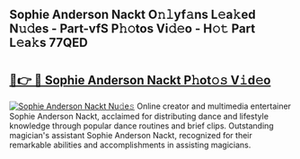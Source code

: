 ## Sophie Anderson Nackt O𝚗𝚕yf𝚊ns L𝚎a𝚔ed N𝚞𝚍es - Part-vfS P𝚑𝚘tos Vi𝚍𝚎o - H𝚘𝚝 Part L𝚎a𝚔s 77QED

# <h2><a href="http://kf324n8.oniu.top/?m=Sophie+Anderson+Nackt">🔗👉 🔴 Sophie Anderson Nackt P𝚑ot𝚘𝚜 V𝚒d𝚎o</a></h2>

[![Sophie Anderson Nackt Nu𝚍e𝚜](https://i.imgur.com/0qMVB7G.gif)](http://kf324n8.oniu.top/?m=Sophie+Anderson+Nackt)
Online creator and multimedia entertainer Sophie Anderson Nackt, acclaimed for distributing dance and lifestyle knowledge through popular dance routines and brief clips. Outstanding magician's assistant Sophie Anderson Nackt, recognized for their remarkable abilities and accomplishments in assisting magicians.  
